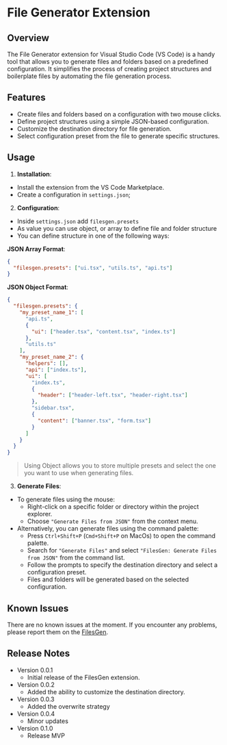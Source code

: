 # File Generator Extension

## Overview

The File Generator extension for Visual Studio Code (VS Code) is a handy tool that allows you to generate files and folders based on a predefined configuration.
It simplifies the process of creating project structures and boilerplate files by automating the file generation process.

## Features

- Create files and folders based on a configuration with two mouse clicks.
- Define project structures using a simple JSON-based configuration.
- Customize the destination directory for file generation.
- Select configuration preset from the file to generate specific structures.

## Usage

1. **Installation**:

- Install the extension from the VS Code Marketplace.
- Create a configuration in `settings.json`;

2. **Configuration**:

- Inside `settings.json` add `filesgen.presets`
- As value you can use object, or array to define file and folder structure
- You can define structure in one of the following ways:

**JSON Array Format**:

```json
{
  "filesgen.presets": ["ui.tsx", "utils.ts", "api.ts"]
}
```

**JSON Object Format**:

```json
{
  "filesgen.presets": {
    "my_preset_name_1": [
      "api.ts",
      {
        "ui": ["header.tsx", "content.tsx", "index.ts"]
      },
      "utils.ts"
    ],
    "my_preset_name_2": {
      "helpers": [],
      "api": ["index.ts"],
      "ui": [
        "index.ts",
        {
          "header": ["header-left.tsx", "header-right.tsx"]
        },
        "sidebar.tsx",
        {
          "content": ["banner.tsx", "form.tsx"]
        }
      ]
    }
  }
}
```

> Using Object allows you to store multiple presets and select the one you want to use when generating files.

3. **Generate Files**:

- To generate files using the mouse:
  - Right-click on a specific folder or directory within the project explorer.
  - Choose `"Generate Files from JSON"` from the context menu.
- Alternatively, you can generate files using the command palette:
  - Press `Ctrl+Shift+P` (`Cmd+Shift+P` on MacOs) to open the command palette.
  - Search for `"Generate Files"` and select `"FilesGen: Generate Files from JSON"` from the command list.
  - Follow the prompts to specify the destination directory and select a configuration preset.
  - Files and folders will be generated based on the selected configuration.

## Known Issues

There are no known issues at the moment. If you encounter any problems, please report them on the [FilesGen](https://github.com/infected-by-js/filesgen).

## Release Notes

- Version 0.0.1
  - Initial release of the FilesGen extension.
- Version 0.0.2
  - Added the ability to customize the destination directory.
- Version 0.0.3
  - Added the overwrite strategy
- Version 0.0.4
  - Minor updates
- Version 0.1.0
  - Release MVP
